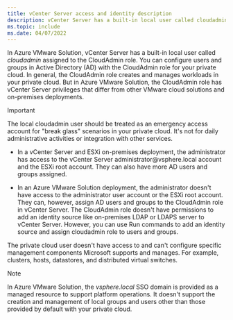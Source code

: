 ```yaml
---
title: vCenter Server access and identity description
description: vCenter Server has a built-in local user called cloudadmin and is assigned to the CloudAdmin role.
ms.topic: include
ms.date: 04/07/2022
---
```


<!-- used in concepts-run-commands.md and tutorial-configure-identity-source.md -->

In Azure VMware Solution, vCenter Server has a built-in local user called *cloudadmin* assigned to the CloudAdmin role. You can configure users and groups in Active Directory (AD) with the CloudAdmin role for your private cloud. In general, the CloudAdmin role creates and manages workloads in your private cloud. But in Azure VMware Solution, the CloudAdmin role has vCenter Server privileges that differ from other VMware cloud solutions and on-premises deployments.

>[!IMPORTANT]
>The local cloudadmin user should be treated as an emergency access account for "break glass" scenarios in your private cloud. It's not for daily administrative activities or integration with other services. 

- In a vCenter Server and ESXi on-premises deployment, the administrator has access to the vCenter Server administrator\@vsphere.local account and the ESXi root account. They can also have more AD users and groups assigned. 

- In an Azure VMware Solution deployment, the administrator doesn't have access to the administrator user account or the ESXi root account. They can, however, assign AD users and groups to the CloudAdmin role in vCenter Server.  The CloudAdmin role doesn't have permissions to add an identity source like on-premises LDAP or LDAPS server to vCenter Server. However, you can use Run commands to add an identity source and assign cloudadmin role to users and groups.
 
The private cloud user doesn't have access to and can't configure specific management components Microsoft supports and manages. For example, clusters, hosts, datastores, and distributed virtual switches.

>[!NOTE]
>In Azure VMware Solution, the *vsphere.local* SSO domain is provided as a managed resource to support platform operations. It doesn't support the creation and management of local groups and users other than those provided by default with your private cloud.
